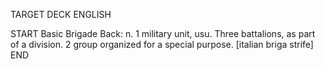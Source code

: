 TARGET DECK
ENGLISH

START
Basic
Brigade
Back: n. 1 military unit, usu. Three battalions, as part of a division. 2 group organized for a special purpose. [italian briga strife]
END

